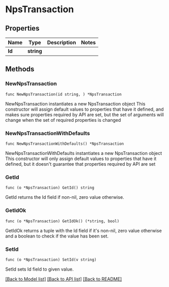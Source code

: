 # NpsTransaction

## Properties

Name | Type | Description | Notes
------------ | ------------- | ------------- | -------------
**Id** | **string** |  | 

## Methods

### NewNpsTransaction

`func NewNpsTransaction(id string, ) *NpsTransaction`

NewNpsTransaction instantiates a new NpsTransaction object
This constructor will assign default values to properties that have it defined,
and makes sure properties required by API are set, but the set of arguments
will change when the set of required properties is changed

### NewNpsTransactionWithDefaults

`func NewNpsTransactionWithDefaults() *NpsTransaction`

NewNpsTransactionWithDefaults instantiates a new NpsTransaction object
This constructor will only assign default values to properties that have it defined,
but it doesn't guarantee that properties required by API are set

### GetId

`func (o *NpsTransaction) GetId() string`

GetId returns the Id field if non-nil, zero value otherwise.

### GetIdOk

`func (o *NpsTransaction) GetIdOk() (*string, bool)`

GetIdOk returns a tuple with the Id field if it's non-nil, zero value otherwise
and a boolean to check if the value has been set.

### SetId

`func (o *NpsTransaction) SetId(v string)`

SetId sets Id field to given value.



[[Back to Model list]](../README.md#documentation-for-models) [[Back to API list]](../README.md#documentation-for-api-endpoints) [[Back to README]](../README.md)


